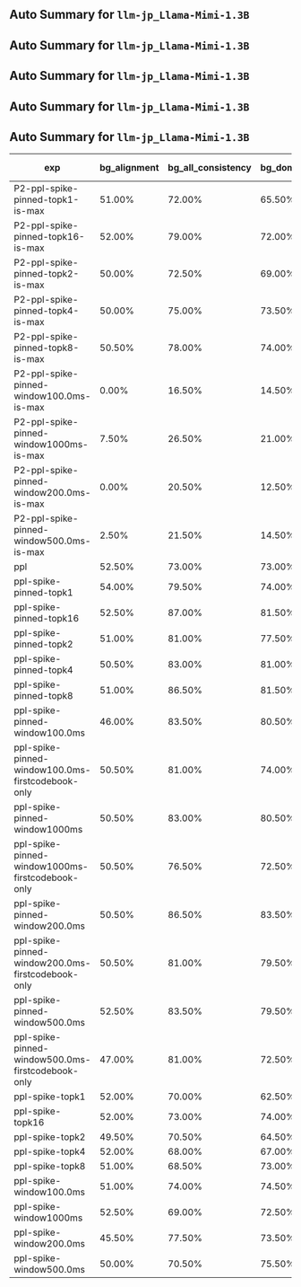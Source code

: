 ## Auto Summary for `llm-jp_Llama-Mimi-1.3B`

## Auto Summary for `llm-jp_Llama-Mimi-1.3B`

## Auto Summary for `llm-jp_Llama-Mimi-1.3B`

## Auto Summary for `llm-jp_Llama-Mimi-1.3B`

## Auto Summary for `llm-jp_Llama-Mimi-1.3B`

<!-- AUTO-GEN: MODEL TABLES -->
| exp | bg_alignment | bg_all_consistency | bg_domain_consistency | gender_consistency | rir_consistency | sentiment_alignment | sentiment_consistency | speaker_consistency | Avg Consistency | Avg Alignment | Avg All |
| --- | --- | --- | --- | --- | --- | --- | --- | --- | --- | --- | --- |
| P2-ppl-spike-pinned-topk1-is-max | 51.00% | 72.00% | 65.50% | 88.00% | 63.50% | 38.00% | 72.50% | 78.50% | 73.33% | 44.50% | 66.12% |
| P2-ppl-spike-pinned-topk16-is-max | 52.00% | 79.00% | 72.00% | 98.50% | 71.50% | 50.50% | 88.00% | 92.00% | 83.50% | 51.25% | 75.44% |
| P2-ppl-spike-pinned-topk2-is-max | 50.00% | 72.50% | 69.00% | 96.00% | 68.50% | 46.00% | 83.00% | 82.50% | 78.58% | 48.00% | 70.94% |
| P2-ppl-spike-pinned-topk4-is-max | 50.00% | 75.00% | 73.50% | 98.00% | 70.50% | 47.50% | 85.00% | 87.50% | 81.58% | 48.75% | 73.38% |
| P2-ppl-spike-pinned-topk8-is-max | 50.50% | 78.00% | 74.00% | 98.50% | 69.50% | 48.00% | 87.50% | 92.00% | 83.25% | 49.25% | 74.75% |
| P2-ppl-spike-pinned-window100.0ms-is-max | 0.00% | 16.50% | 14.50% | 26.50% | 23.00% | 2.50% | 19.00% | 23.00% | 20.42% | 1.25% | 15.62% |
| P2-ppl-spike-pinned-window1000ms-is-max | 7.50% | 26.50% | 21.00% | 78.00% | 39.50% | 14.50% | 42.50% | 64.00% | 45.25% | 11.00% | 36.69% |
| P2-ppl-spike-pinned-window200.0ms-is-max | 0.00% | 20.50% | 12.50% | 52.00% | 25.00% | 8.50% | 34.00% | 38.00% | 30.33% | 4.25% | 23.81% |
| P2-ppl-spike-pinned-window500.0ms-is-max | 2.50% | 21.50% | 14.50% | 77.00% | 34.00% | 10.50% | 42.00% | 55.00% | 40.67% | 6.50% | 32.12% |
| ppl | 52.50% | 73.00% | 73.00% | 83.50% | 91.50% | 48.50% | 79.50% | 85.00% | 80.92% | 50.50% | 73.31% |
| ppl-spike-pinned-topk1 | 54.00% | 79.50% | 74.00% | 92.00% | 76.50% | 50.00% | 81.50% | 88.00% | 81.92% | 52.00% | 74.44% |
| ppl-spike-pinned-topk16 | 52.50% | 87.00% | 81.50% | 99.00% | 86.00% | 50.50% | 92.00% | 94.50% | 90.00% | 51.50% | 80.38% |
| ppl-spike-pinned-topk2 | 51.00% | 81.00% | 77.50% | 97.50% | 80.00% | 51.00% | 88.00% | 91.00% | 85.83% | 51.00% | 77.12% |
| ppl-spike-pinned-topk4 | 50.50% | 83.00% | 81.00% | 99.00% | 82.00% | 48.00% | 88.50% | 91.50% | 87.50% | 49.25% | 77.94% |
| ppl-spike-pinned-topk8 | 51.00% | 86.50% | 81.50% | 99.50% | 83.00% | 48.50% | 92.00% | 94.50% | 89.50% | 49.75% | 79.56% |
| ppl-spike-pinned-window100.0ms | 46.00% | 83.50% | 80.50% | 88.00% | 84.50% | 44.00% | 84.50% | 88.00% | 84.83% | 45.00% | 74.88% |
| ppl-spike-pinned-window100.0ms-firstcodebook-only | 50.50% | 81.00% | 74.00% | 77.50% | 79.00% | 39.00% | 76.50% | 78.50% | 77.75% | 44.75% | 69.50% |
| ppl-spike-pinned-window1000ms | 50.50% | 83.00% | 80.50% | 99.00% | 88.00% | 47.50% | 92.50% | 95.50% | 89.75% | 49.00% | 79.56% |
| ppl-spike-pinned-window1000ms-firstcodebook-only | 50.50% | 76.50% | 72.50% | 93.50% | 83.50% | 51.00% | 85.50% | 90.00% | 83.58% | 50.75% | 75.38% |
| ppl-spike-pinned-window200.0ms | 50.50% | 86.50% | 83.50% | 98.50% | 88.50% | 43.50% | 92.50% | 95.00% | 90.75% | 47.00% | 79.81% |
| ppl-spike-pinned-window200.0ms-firstcodebook-only | 50.50% | 81.00% | 79.50% | 90.50% | 76.50% | 48.50% | 85.00% | 87.50% | 83.33% | 49.50% | 74.88% |
| ppl-spike-pinned-window500.0ms | 52.50% | 83.50% | 79.50% | 100.00% | 84.50% | 45.50% | 95.50% | 96.00% | 89.83% | 49.00% | 79.62% |
| ppl-spike-pinned-window500.0ms-firstcodebook-only | 47.00% | 81.00% | 72.50% | 96.00% | 84.50% | 51.00% | 89.00% | 91.50% | 85.75% | 49.00% | 76.56% |
| ppl-spike-topk1 | 52.00% | 70.00% | 62.50% | 88.00% | 83.00% | 51.50% | 66.50% | 84.00% | 75.67% | 51.75% | 69.69% |
| ppl-spike-topk16 | 52.00% | 73.00% | 74.00% | 96.00% | 91.50% | 49.00% | 75.50% | 94.50% | 84.08% | 50.50% | 75.69% |
| ppl-spike-topk2 | 49.50% | 70.50% | 64.50% | 94.50% | 84.50% | 49.00% | 71.50% | 89.50% | 79.17% | 49.25% | 71.69% |
| ppl-spike-topk4 | 52.00% | 68.00% | 67.00% | 97.00% | 86.00% | 50.50% | 73.50% | 92.50% | 80.67% | 51.25% | 73.31% |
| ppl-spike-topk8 | 51.00% | 68.50% | 73.00% | 96.50% | 88.00% | 50.00% | 79.00% | 93.50% | 83.08% | 50.50% | 74.94% |
| ppl-spike-window100.0ms | 51.00% | 74.00% | 74.50% | 96.50% | 86.50% | 51.00% | 84.50% | 90.50% | 84.42% | 51.00% | 76.06% |
| ppl-spike-window1000ms | 52.50% | 69.00% | 72.50% | 97.00% | 90.00% | 54.00% | 79.50% | 94.00% | 83.67% | 53.25% | 76.06% |
| ppl-spike-window200.0ms | 45.50% | 77.50% | 73.50% | 99.00% | 87.00% | 49.50% | 87.50% | 93.50% | 86.33% | 47.50% | 76.62% |
| ppl-spike-window500.0ms | 50.00% | 70.50% | 75.50% | 98.00% | 92.50% | 54.00% | 85.00% | 94.00% | 85.92% | 52.00% | 77.44% |
<!-- AUTO-GEN: MODEL TABLES -->
